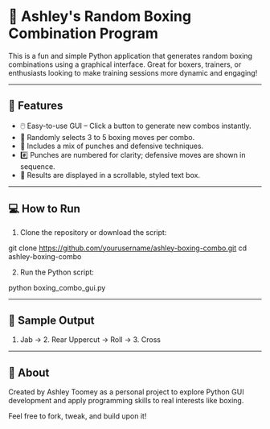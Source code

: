 # 🥊 Ashley's Random Boxing Combination Program

This is a fun and simple Python application that generates random boxing combinations using a graphical interface. Great for boxers, trainers, or enthusiasts looking to make training sessions more dynamic and engaging!

---

## 🔧 Features

- 🖱️ Easy-to-use GUI – Click a button to generate new combos instantly.
- 🔁 Randomly selects 3 to 5 boxing moves per combo.
- 🥊 Includes a mix of punches and defensive techniques.
- #️⃣ Punches are numbered for clarity; defensive moves are shown in sequence.
- 💬 Results are displayed in a scrollable, styled text box.

---
## 💻 How to Run
1. Clone the repository or download the script:

git clone https://github.com/yourusername/ashley-boxing-combo.git
cd ashley-boxing-combo

2. Run the Python script:

python boxing_combo_gui.py

---
## 🧠 Sample Output
1. Jab -> 2. Rear Uppercut -> Roll -> 3. Cross 

---
## 🙋 About
Created by Ashley Toomey as a personal project to explore Python GUI development and apply programming skills to real interests like boxing.

Feel free to fork, tweak, and build upon it!
